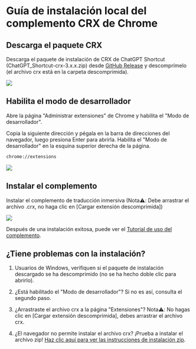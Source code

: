 # Guía de instalación local del complemento CRX de Chrome

## Descarga el paquete CRX

Descarga el paquete de instalación de CRX de ChatGPT Shortcut (ChatGPT_Shortcut-crx-3.x.x.zip) desde [GitHub Release](https://github.com/rockbenben/ChatGPT-Shortcut/releases/latest) y descomprímelo (el archivo crx está en la carpeta descomprimida).

![](https://img.newzone.top/2024-08-12-21-47-10.png?imageMogr2/format/webp)

## Habilita el modo de desarrollador

Abre la página "Administrar extensiones" de Chrome y habilita el "Modo de desarrollador".

Copia la siguiente dirección y pégala en la barra de direcciones del navegador, luego presiona Enter para abrirla. Habilita el "Modo de desarrollador" en la esquina superior derecha de la página.

```txt
chrome://extensions
```

![](https://img.newzone.top/2024-08-12-22-05-52.png?imageMogr2/format/webp)

## Instalar el complemento

Instalar el complemento de traducción inmersiva (Nota⚠️: Debe arrastrar el archivo .crx, no haga clic en [Cargar extensión descomprimida])

![](https://img.newzone.top/2024-08-12-22-16-38.png?imageMogr2/format/webp)

Después de una instalación exitosa, puede ver el [Tutorial de uso del complemento](./usage.md).

## ¿Tiene problemas con la instalación?

1. Usuarios de Windows, verifiquen si el paquete de instalación descargado se ha descomprimido (no se ha hecho doble clic para abrirlo).

2. ¿Está habilitado el "Modo de desarrollador"? Si no es así, consulta el segundo paso.

3. ¿Arrastraste el archivo crx a la página "Extensiones"? Nota⚠️: No hagas clic en [Cargar extensión descomprimida], debes arrastrar el archivo crx.

4. ¿El navegador no permite instalar el archivo crx? ¡Prueba a instalar el archivo zip! [Haz clic aquí para ver las instrucciones de instalación zip](./manual-chrome-extension-zip.md).
